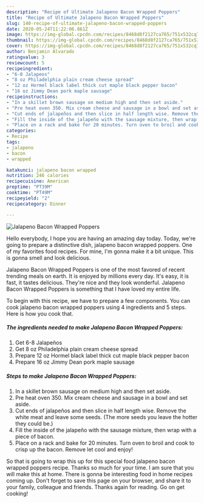```yaml
---
description: "Recipe of Ultimate Jalapeno Bacon Wrapped Poppers"
title: "Recipe of Ultimate Jalapeno Bacon Wrapped Poppers"
slug: 140-recipe-of-ultimate-jalapeno-bacon-wrapped-poppers
date: 2020-05-24T11:22:06.861Z
image: https://img-global.cpcdn.com/recipes/8468d8f2127ca765/751x532cq70/jalapeno-bacon-wrapped-poppers-recipe-main-photo.jpg
thumbnail: https://img-global.cpcdn.com/recipes/8468d8f2127ca765/751x532cq70/jalapeno-bacon-wrapped-poppers-recipe-main-photo.jpg
cover: https://img-global.cpcdn.com/recipes/8468d8f2127ca765/751x532cq70/jalapeno-bacon-wrapped-poppers-recipe-main-photo.jpg
author: Benjamin Alvarado
ratingvalue: 3
reviewcount: 5
recipeingredient:
- "6-8 Jalapeos"
- "8 oz Philadelphia plain cream cheese spread"
- "12 oz Hormel black label thick cut maple black pepper bacon"
- "16 oz Jimmy Dean pork maple sausage"
recipeinstructions:
- "In a skillet brown sausage on medium high and then set aside."
- "Pre heat oven 350. Mix cream cheese and sausage in a bowl and set aside."
- "Cut ends of jalapeños and then slice in half length wise. Remove the white meat and leave some seeds. (The more seeds you leave the hotter they could be.)"
- "Fill the inside of the jalapeño with the sausage mixture, then wrap with a piece of bacon."
- "Place on a rack and bake for 20 minutes. Turn oven to broil and cook to crisp up the bacon. Remove let cool and enjoy!"
categories:
- Recipe
tags:
- jalapeno
- bacon
- wrapped

katakunci: jalapeno bacon wrapped 
nutrition: 246 calories
recipecuisine: American
preptime: "PT39M"
cooktime: "PT49M"
recipeyield: "2"
recipecategory: Dinner

---
```



![Jalapeno Bacon Wrapped Poppers](https://img-global.cpcdn.com/recipes/8468d8f2127ca765/751x532cq70/jalapeno-bacon-wrapped-poppers-recipe-main-photo.jpg)

Hello everybody, I hope you are having an amazing day today. Today, we're going to prepare a distinctive dish, jalapeno bacon wrapped poppers. One of my favorites food recipes. For mine, I'm gonna make it a bit unique. This is gonna smell and look delicious.



Jalapeno Bacon Wrapped Poppers is one of the most favored of recent trending meals on earth. It is enjoyed by millions every day. It's easy, it is fast, it tastes delicious. They're nice and they look wonderful. Jalapeno Bacon Wrapped Poppers is something that I have loved my entire life.


To begin with this recipe, we have to prepare a few components. You can cook jalapeno bacon wrapped poppers using 4 ingredients and 5 steps. Here is how you cook that.

<!--inarticleads1-->

##### The ingredients needed to make Jalapeno Bacon Wrapped Poppers:

1. Get 6-8 Jalapeños
1. Get 8 oz Philadelphia plain cream cheese spread
1. Prepare 12 oz Hormel black label thick cut maple black pepper bacon
1. Prepare 16 oz Jimmy Dean pork maple sausage




<!--inarticleads2-->

##### Steps to make Jalapeno Bacon Wrapped Poppers:

1. In a skillet brown sausage on medium high and then set aside.
1. Pre heat oven 350. Mix cream cheese and sausage in a bowl and set aside.
1. Cut ends of jalapeños and then slice in half length wise. Remove the white meat and leave some seeds. (The more seeds you leave the hotter they could be.)
1. Fill the inside of the jalapeño with the sausage mixture, then wrap with a piece of bacon.
1. Place on a rack and bake for 20 minutes. Turn oven to broil and cook to crisp up the bacon. Remove let cool and enjoy!




So that is going to wrap this up for this special food jalapeno bacon wrapped poppers recipe. Thanks so much for your time. I am sure that you will make this at home. There is gonna be interesting food in home recipes coming up. Don't forget to save this page on your browser, and share it to your family, colleague and friends. Thanks again for reading. Go on get cooking!
